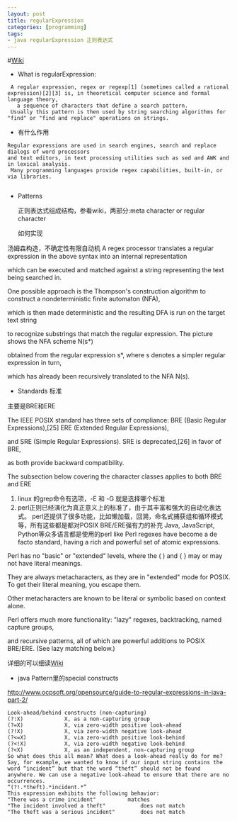 ```yaml
---
layout: post
title: regularExpression
categories: [programming]
tags:
- java regularExpression 正则表达式
---
```


#[Wiki](https://en.wikipedia.org/wiki/Regular_expression)
 

- What is regularExpression:
```
 A regular expression, regex or regexp[1] (sometimes called a rational expression)[2][3] is, in theoretical computer science and formal language theory, 
   a sequence of characters that define a search pattern. 
 Usually this pattern is then used by string searching algorithms for "find" or "find and replace" operations on strings.
 ```
- 有什么作用
```
Regular expressions are used in search engines, search and replace dialogs of word processors 
and text editors, in text processing utilities such as sed and AWK and in lexical analysis.
 Many programming languages provide regex capabilities, built-in, or via libraries.
 
 ```
 - Patterns 
   
   正则表达式组成结构，参看wiki，两部分:meta character or  regular character 
   
   
   如何实现
   
 汤姆森构造，不确定性有限自动机
 A regex processor translates a regular expression in the above syntax into an internal representation 
 
 which can be executed and matched against a string representing the text being searched in.
 
  One possible approach is the Thompson's construction algorithm to construct a nondeterministic finite automaton (NFA), 
  
  which is then made deterministic and the resulting DFA is run on the target text string 
  
  to recognize substrings that match the regular expression. The picture shows the NFA scheme N(s*) 
  
  obtained from the regular expression s*, where s denotes a simpler regular expression in turn, 
  
 which has already been recursively translated to the NFA N(s).
 
 
 - Standards 标准
 
 主要是BRE和ERE
 
 The IEEE POSIX standard has three sets of compliance: BRE (Basic Regular Expressions),[25] ERE (Extended Regular Expressions), 
 
 and SRE (Simple Regular Expressions). SRE is deprecated,[26] in favor of BRE, 
 
 as both provide backward compatibility.
 
 The subsection below covering the character classes applies to both BRE and ERE
 
 1. linux 的grep命令有选项，-E 和 -G 就是选择哪个标准
 2. perl正则已经演化为真正意义上的标准了，由于其丰富和强大的自动化表达式。
 perl还提供了很多功能，比如懒加载，回溯，命名式捕获组和循环模式等，所有这些都是都对POSIX BRE/ERE强有力的补充
 Java, JavaScript, Python等众多语言都是使用的perl like
 Perl regexes have become a de facto standard, having a rich and powerful set of atomic expressions.
 
  Perl has no "basic" or "extended" levels, where the ( ) and { } may or may not have literal meanings. 
  
  They are always metacharacters, as they are in "extended" mode for POSIX. To get their literal meaning, you escape them. 
  
  Other metacharacters are known to be literal or symbolic based on context alone. 
   
  Perl offers much more functionality: "lazy" regexes, backtracking, named capture groups, 
  
  and recursive patterns,  all of which are powerful additions to POSIX BRE/ERE. (See lazy matching below.)
  
  
  
  详细的可以细读[Wiki](https://en.wikipedia.org/wiki/Regular_expression)
  
  
  
  - java Pattern里的special constructs 
  
  http://www.ocpsoft.org/opensource/guide-to-regular-expressions-in-java-part-2/
  ```
  Look-ahead/behind constructs (non-capturing)
  (?:X) 			X, as a non-capturing group
  (?=X) 			X, via zero-width positive look-ahead
  (?!X) 			X, via zero-width negative look-ahead
  (?<=X) 			X, via zero-width positive look-behind
  (?<!X) 			X, via zero-width negative look-behind
  (?<X) 			X, as an independent, non-capturing group
  So what does this all mean? What does a look-ahead really do for me? Say, for example, we wanted to know if our input string contains the word “incident” but that the word “theft” should not be found anywhere. We can use a negative look-ahead to ensure that there are no occurrences.
  “(?!.*theft).*incident.*”
  This expression exhibits the following behavior:
  "There was a crime incident"			matches
  "The incident involved a theft"			does not match
  "The theft was a serious incident"		does not match
  
 ```
 
